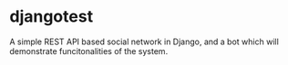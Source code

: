 # djangotest
A simple REST API based social network in Django, and a bot which will demonstrate funcitonalities of the system.
